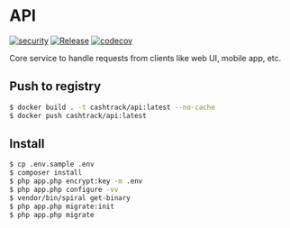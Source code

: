 # API

[![security](https://github.com/cash-track/api/actions/workflows/security.yml/badge.svg)](https://github.com/cash-track/api/actions/workflows/security.yml) [![Release](https://github.com/cash-track/api/actions/workflows/release.yml/badge.svg)](https://github.com/cash-track/api/actions/workflows/release.yml) [![codecov](https://codecov.io/gh/cash-track/api/branch/master/graph/badge.svg?token=FHDLE3MWW6)](https://codecov.io/gh/cash-track/api)

Core service to handle requests from clients like web UI, mobile app, etc.

## Push to registry

```bash
$ docker build . -t cashtrack/api:latest --no-cache
$ docker push cashtrack/api:latest
```

## Install

```bash
$ cp .env.sample .env
$ composer install
$ php app.php encrypt:key -m .env
$ php app.php configure -vv
$ vendor/bin/spiral get-binary
$ php app.php migrate:init
$ php app.php migrate
```

